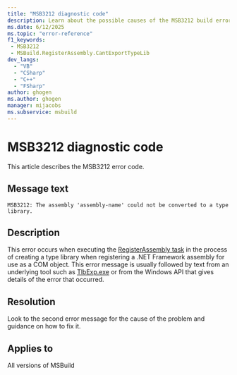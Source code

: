 ```yaml
---
title: "MSB3212 diagnostic code"
description: Learn about the possible causes of the MSB3212 build error, and get troubleshooting tips.
ms.date: 6/12/2025
ms.topic: "error-reference"
f1_keywords:
 - MSB3212
 - MSBuild.RegisterAssembly.CantExportTypeLib
dev_langs:
  - "VB"
  - "CSharp"
  - "C++"
  - "FSharp"
author: ghogen
ms.author: ghogen
manager: mijacobs
ms.subservice: msbuild
---
```


# MSB3212 diagnostic code

<!-- :::ErrorDefinitionDescription::: -->
<!-- :::editable-content name="introDescription"::: -->
This article describes the MSB3212 error code.
<!-- :::editable-content-end::: -->

## Message text

<!-- :::editable-content name="messageText"::: -->
`MSB3212: The assembly 'assembly-name' could not be converted to a type library.`
<!-- :::editable-content-end::: -->
<!-- MSB3212: The assembly "{0}" could not be converted to a type library. {1} -->

<!-- :::editable-content name="postOutputDescription"::: -->
<!--
{StrBegin="MSB3212: "}
-->
## Description

This error occurs when executing the [RegisterAssembly task](../registerassembly-task.md) in the process of creating a type library when registering a .NET Framework assembly for use as a COM object. This error message is usually followed by text from an underlying tool such as [TlbExp.exe](/dotnet/framework/tools/tlbexp-exe-type-library-exporter) or from the Windows API that gives details of the error that occurred.

## Resolution

Look to the second error message for the cause of the problem and guidance on how to fix it.
<!-- :::editable-content-end::: -->
<!-- :::ErrorDefinitionDescription-end::: -->

## Applies to

All versions of MSBuild
